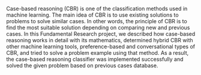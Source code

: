 Case-based reasoning (CBR) is one of the classification methods used in machine learning. The main idea of CBR is to use existing solutions to problems to solve similar cases. In other words, the principle of CBR is to find the most suitable solution depending on comparing new and previous cases. In this Fundamental Research project, we described how case-based reasoning works in detail with its mathematics, determined hybrid CBR with other machine learning tools, preference-based and conversational types of CBR, and tried to solve a problem example using that method. As a result, the case-based reasoning classifier was implemented successfully and solved the given problem based on previous cases database.
